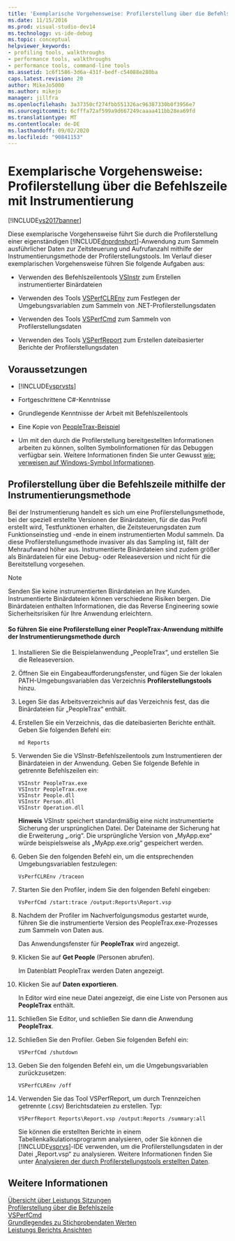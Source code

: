```yaml
---
title: 'Exemplarische Vorgehensweise: Profilerstellung über die Befehlszeile mit Instrumentierung | Microsoft-Dokumentation'
ms.date: 11/15/2016
ms.prod: visual-studio-dev14
ms.technology: vs-ide-debug
ms.topic: conceptual
helpviewer_keywords:
- profiling tools, walkthroughs
- performance tools, walkthroughs
- performance tools, command-line tools
ms.assetid: 1c6f1586-3d6a-431f-bedf-c54088e280ba
caps.latest.revision: 20
author: MikeJo5000
ms.author: mikejo
manager: jillfra
ms.openlocfilehash: 3a37350cf274fbb551326ac96387330b0f3956e7
ms.sourcegitcommit: 6cfffa72af599a9d667249caaaa411bb28ea69fd
ms.translationtype: MT
ms.contentlocale: de-DE
ms.lasthandoff: 09/02/2020
ms.locfileid: "90841153"
---
```

# <a name="walkthrough-command-line-profiling-using-instrumentation"></a>Exemplarische Vorgehensweise: Profilerstellung über die Befehlszeile mit Instrumentierung
[!INCLUDE[vs2017banner](../includes/vs2017banner.md)]

Diese exemplarische Vorgehensweise führt Sie durch die Profilerstellung einer eigenständigen [!INCLUDE[dnprdnshort](../includes/dnprdnshort-md.md)]-Anwendung zum Sammeln ausführlicher Daten zur Zeitsteuerung und Aufrufanzahl mithilfe der Instrumentierungsmethode der Profilerstellungstools. Im Verlauf dieser exemplarischen Vorgehensweise führen Sie folgende Aufgaben aus:  
  
- Verwenden des Befehlszeilentools [VSInstr](../profiling/vsinstr.md) zum Erstellen instrumentierter Binärdateien  
  
- Verwenden des Tools [VSPerfCLREnv](../profiling/vsperfclrenv.md) zum Festlegen der Umgebungsvariablen zum Sammeln von .NET-Profilerstellungsdaten  
  
- Verwenden des Tools [VSPerfCmd](../profiling/vsperfcmd.md) zum Sammeln von Profilerstellungsdaten  
  
- Verwenden des Tools [VSPerfReport](../profiling/vsperfreport.md) zum Erstellen dateibasierter Berichte der Profilerstellungsdaten  
  
## <a name="prerequisites"></a>Voraussetzungen  
  
- [!INCLUDE[vsprvsts](../includes/vsprvsts-md.md)]  
  
- Fortgeschrittene C#-Kenntnisse  
  
- Grundlegende Kenntnisse der Arbeit mit Befehlszeilentools  
  
- Eine Kopie von [PeopleTrax-Beispiel](../profiling/peopletrax-sample-profiling-tools.md)  
  
- Um mit den durch die Profilerstellung bereitgestellten Informationen arbeiten zu können, sollten Symbolinformationen für das Debuggen verfügbar sein. Weitere Informationen finden Sie unter Gewusst [wie: verweisen auf Windows-Symbol Informationen](../profiling/how-to-reference-windows-symbol-information.md).  
  
## <a name="command-line-profiling-using-the-instrumentation-method"></a>Profilerstellung über die Befehlszeile mithilfe der Instrumentierungsmethode  
 Bei der Instrumentierung handelt es sich um eine Profilerstellungsmethode, bei der speziell erstellte Versionen der Binärdateien, für die das Profil erstellt wird, Testfunktionen erhalten, die Zeitsteuerungsdaten zum Funktionseinstieg und -ende in einem instrumentierten Modul sammeln. Da diese Profilerstellungsmethode invasiver als das Sampling ist, fällt der Mehraufwand höher aus. Instrumentierte Binärdateien sind zudem größer als Binärdateien für eine Debug- oder Releaseversion und nicht für die Bereitstellung vorgesehen.  
  
> [!NOTE]
> Senden Sie keine instrumentierten Binärdateien an Ihre Kunden. Instrumentierte Binärdateien können verschiedene Risiken bergen. Die Binärdateien enthalten Informationen, die das Reverse Engineering sowie Sicherheitsrisiken für Ihre Anwendung erleichtern.  
  
#### <a name="to-profile-the-peopletrax-application-by-using-the-instrumentation-method"></a>So führen Sie eine Profilerstellung einer PeopleTrax-Anwendung mithilfe der Instrumentierungsmethode durch  
  
1. Installieren Sie die Beispielanwendung „PeopleTrax“, und erstellen Sie die Releaseversion.  
  
2. Öffnen Sie ein Eingabeaufforderungsfenster, und fügen Sie der lokalen PATH-Umgebungsvariablen das Verzeichnis **Profilerstellungstools** hinzu.  
  
3. Legen Sie das Arbeitsverzeichnis auf das Verzeichnis fest, das die Binärdateien für „PeopleTrax“ enthält.  
  
4. Erstellen Sie ein Verzeichnis, das die dateibasierten Berichte enthält. Geben Sie folgenden Befehl ein:  
  
    ```  
    md Reports  
    ```  
  
5. Verwenden Sie die VSInstr-Befehlszeilentools zum Instrumentieren der Binärdateien in der Anwendung. Geben Sie folgende Befehle in getrennte Befehlszeilen ein:  
  
    ```  
    VSInstr PeopleTrax.exe  
    VSInstr PeopleTrax.exe  
    VSInstr People.dll  
    VSInstr Person.dll  
    VSInstr Operation.dll  
    ```  
  
     **Hinweis** VSInstr speichert standardmäßig eine nicht instrumentierte Sicherung der ursprünglichen Datei. Der Dateiname der Sicherung hat die Erweiterung „.orig“. Die ursprüngliche Version von „MyApp.exe“ würde beispielsweise als „MyApp.exe.orig“ gespeichert werden.  
  
6. Geben Sie den folgenden Befehl ein, um die entsprechenden Umgebungsvariablen festzulegen:  
  
    ```  
    VsPerfCLREnv /traceon  
    ```  
  
7. Starten Sie den Profiler, indem Sie den folgenden Befehl eingeben:  
  
    ```  
    VsPerfCmd /start:trace /output:Reports\Report.vsp  
    ```  
  
8. Nachdem der Profiler im Nachverfolgungsmodus gestartet wurde, führen Sie die instrumentierte Version des PeopleTrax.exe-Prozesses zum Sammeln von Daten aus.  
  
     Das Anwendungsfenster für **PeopleTrax** wird angezeigt.  
  
9. Klicken Sie auf **Get People** (Personen abrufen).  
  
     Im Datenblatt PeopleTrax werden Daten angezeigt.  
  
10. Klicken Sie auf **Daten exportieren**.  
  
     In Editor wird eine neue Datei angezeigt, die eine Liste von Personen aus **PeopleTrax** enthält.  
  
11. Schließen Sie Editor, und schließen Sie dann die Anwendung **PeopleTrax**.  
  
12. Schließen Sie den Profiler. Geben Sie folgenden Befehl ein:  
  
    ```  
    VSPerfCmd /shutdown  
    ```  
  
13. Geben Sie den folgenden Befehl ein, um die Umgebungsvariablen zurückzusetzen:  
  
    ```  
    VSPerfCLREnv /off  
    ```  
  
14. Verwenden Sie das Tool VSPerfReport, um durch Trennzeichen getrennte (.csv) Berichtsdateien zu erstellen. Typ:  
  
    ```  
    VSPerfReport Reports\Report.vsp /output:Reports /summary:all  
    ```  
  
     Sie können die erstellten Berichte in einem Tabellenkalkulationsprogramm analysieren, oder Sie können die [!INCLUDE[vsprvs](../includes/vsprvs-md.md)]-IDE verwenden, um die Profilerstellungsdaten in der Datei „Report.vsp“ zu analysieren. Weitere Informationen finden Sie unter [Analysieren der durch Profilerstellungstools erstellten Daten](../profiling/analyzing-performance-tools-data.md).  
  
## <a name="see-also"></a>Weitere Informationen  
 [Übersicht über Leistungs Sitzungen](../profiling/performance-session-overview.md)   
 [Profilerstellung über die Befehlszeile](../profiling/using-the-profiling-tools-from-the-command-line.md)   
 [VSPerfCmd](../profiling/vsperfcmd.md)   
 [Grundlegendes zu Stichprobendaten Werten](../profiling/understanding-sampling-data-values.md)   
 [Leistungs Berichts Ansichten](../profiling/performance-report-views.md)
